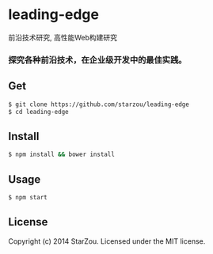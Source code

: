 leading-edge
========

前沿技术研究, 高性能Web构建研究

### 探究各种前沿技术，在企业级开发中的最佳实践。


## Get
```bash  
$ git clone https://github.com/starzou/leading-edge  
$ cd leading-edge  
```

## Install
```bash  
$ npm install && bower install
```

## Usage
```bash  
$ npm start
```

## License
Copyright (c) 2014 StarZou. Licensed under the MIT license.